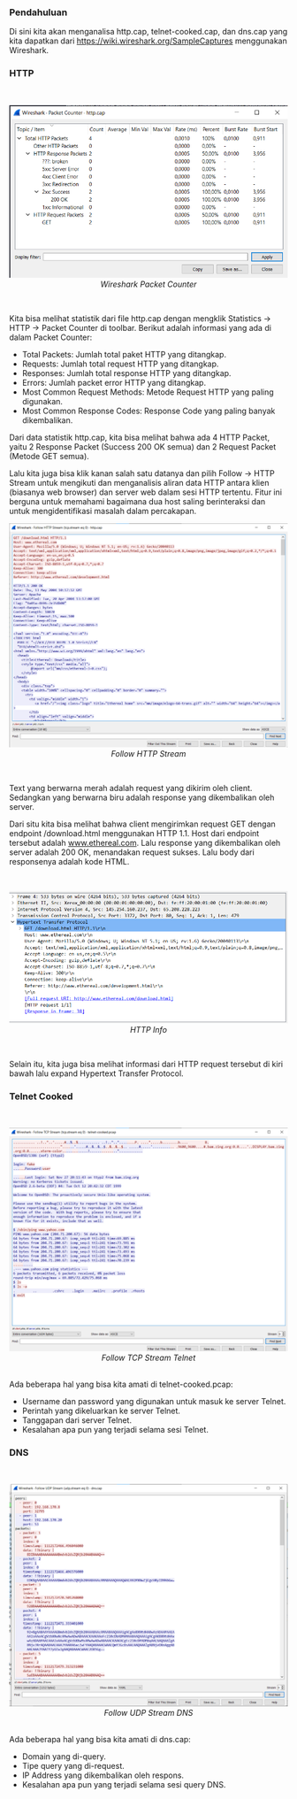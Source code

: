 ### Pendahuluan
Di sini kita akan menganalisa http.cap, telnet-cooked.cap, dan dns.cap yang kita dapatkan dari https://wiki.wireshark.org/SampleCaptures menggunakan Wireshark.

### HTTP
<br>
<p align="center">
<img src="../../assets/week-1/analysis-wireshark/http_packet_counter.png" alt="Wireshark Packet Counter">
<br>
<i>Wireshark Packet Counter</i>
</p>
<br>

Kita bisa melihat statistik dari file http.cap dengan mengklik Statistics -> HTTP -> Packet Counter di toolbar. Berikut adalah informasi yang ada di dalam Packet Counter:
* Total Packets: Jumlah total paket HTTP yang ditangkap.
* Requests: Jumlah total request HTTP yang ditangkap.
* Responses: Jumlah total response HTTP yang ditangkap.
* Errors: Jumlah packet error HTTP yang ditangkap.
* Most Common Request Methods: Metode Request HTTP yang paling digunakan.
* Most Common Response Codes: Response Code yang paling banyak dikembalikan.

Dari data statistik http.cap, kita bisa melihat bahwa ada 4 HTTP Packet, yaitu 2 Response Packet (Success 200 OK semua) dan 2 Request Packet (Metode GET semua).

Lalu kita juga bisa klik kanan salah satu datanya dan pilih Follow -> HTTP Stream untuk mengikuti dan menganalisis aliran data HTTP antara klien (biasanya web browser) dan server web dalam sesi HTTP tertentu. Fitur ini berguna untuk memahami bagaimana dua host saling berinteraksi dan untuk mengidentifikasi masalah dalam percakapan.
<br>
<p align="center">
<img src="../../assets/week-1/analysis-wireshark/follow_http_stream.png" alt="Follow HTTP Stream">
<br>
<i>Follow HTTP Stream</i>
</p>
<br>

Text yang berwarna merah adalah request yang dikirim oleh client. Sedangkan yang berwarna biru adalah response yang dikembalikan oleh server.

Dari situ kita bisa melihat bahwa client mengirimkan request GET dengan endpoint /download.html menggunakan HTTP 1.1. Host dari endpoint tersebut adalah www.ethereal.com. Lalu response yang dikembalikan oleh server adalah 200 OK, menandakan request sukses. Lalu body dari responsenya adalah kode HTML.

<br>
<p align="center">
<img src="../../assets/week-1/analysis-wireshark/http_info.png" alt="HTTP Info">
<br>
<i>HTTP Info</i>
</p>
<br>

Selain itu, kita juga bisa melihat informasi dari HTTP request tersebut di kiri bawah lalu expand Hypertext Transfer Protocol.

### Telnet Cooked
<br>
<p align="center">
<img src="../../assets/week-1/analysis-wireshark/telnet_detail.png" alt="Follow TCP Stream Telnet">
<br>
<i>Follow TCP Stream Telnet </i>
</p>
<br>
Ada beberapa hal yang bisa kita amati di telnet-cooked.pcap:

* Username dan password yang digunakan untuk masuk ke server Telnet.
* Perintah yang dikeluarkan ke server Telnet.
* Tanggapan dari server Telnet.
* Kesalahan apa pun yang terjadi selama sesi Telnet.

### DNS
<br>
<p align="center">
<img src="../../assets/week-1/analysis-wireshark/dns_detail.png" alt="Follow TCP Stream Telnet">
<br>
<i>Follow UDP Stream DNS </i>
</p>
<br>
Ada beberapa hal yang bisa kita amati di dns.cap:

* Domain yang di-query.
* Tipe query yang di-request.
* IP Address yang dikembalikan oleh respons.
* Kesalahan apa pun yang terjadi selama sesi query DNS.
